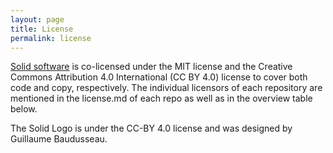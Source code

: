 ```yaml
---
layout: page
title: License
permalink: license
---
```


[Solid software](https://github.com/solid) is co-licensed under the MIT license and the Creative Commons Attribution 4.0 International (CC BY 4.0) license to cover both code and copy, respectively. The individual licensors of each repository are mentioned in the license.md of each repo as well as in the overview table below. 

The Solid Logo is under the CC-BY 4.0 license and was designed by Guillaume Baudusseau. 
